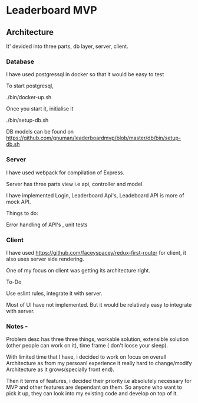 # Leaderboard MVP


## Architecture

It' devided into three parts, db layer, server, client.

### Database

I have used postgressql in docker so that it would be easy to test

To start postgresql,

./bin/docker-up.sh

Once you start it, initialise it 

./bin/setup-db.sh

DB models can be found on https://github.com/gnuman/leaderboardmvp/blob/master/db/bin/setup-db.sh

### Server 

I have used webpack for compilation of Express.

Server has three parts view i.e api, controller and model.

I have implemented Login, Leaderboard Api's, Leadeboard API is more of mock API.

Things to do:

Error handling of API's , unit tests

### Client

I have used https://github.com/faceyspacey/redux-first-router for client, it also uses server side rendering.

One of my focus on client was getting its architecture right.

To-Do

Use eslint rules, integrate it with server.

Most of UI have not implemented. But it would be relatively easy to integrate with server.


### Notes -

Problem desc has three three things, workable solution, extensible solution (other people can work on it), time frame ( don't loose your sleep).

With limited time that I have, i decided to work on focus on overall Architecture as from my persoanl experience it really hard to change/modify Architecture as it grows(specially front end). 

Then it terms of features, i decided their priority i.e absolutely necessary for MVP and other features are dependant on them.
So anyone who want to pick it up, they can look into my existing code and develop on top of it.







